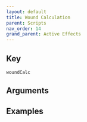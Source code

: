 ```yaml
---
layout: default
title: Wound Calculation
parent: Scripts
nav_order: 14
grand_parent: Active Effects
---
```

## Key

`woundCalc`

## Arguments 

## Examples

